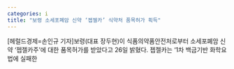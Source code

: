 ```yaml
---
categories: i
title: "보령 소세포폐암 신약 ‘젭젤카’ 식약처 품목허가 획득"
---
```

[헤럴드경제=손인규 기자]보령(대표 장두현)이 식품의약품안전처로부터 소세포폐암 신약 &lsquo;젭젤카주&rsquo;에 대한 품목허가를 받았다고 26일 밝혔다. 젭젤카는 &lsquo;1차 백금기반 화학요법에 실패한 